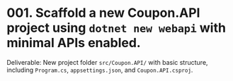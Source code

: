 # 001. Scaffold a new Coupon.API project using `dotnet new webapi` with minimal APIs enabled.

Deliverable: New project folder `src/Coupon.API/` with basic structure, including `Program.cs`, `appsettings.json`, and `Coupon.API.csproj`.